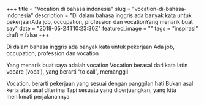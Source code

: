 +++
title = "Vocation di bahasa indonesia"
slug = "vocation-di-bahasa-indonesia"
description = "Di dalam bahasa inggris ada banyak kata untuk pekerjaanAda job, occupation, profession dan vocationYang menarik buat say"
date = "2018-05-24T10:23:30Z"
featured_image = ""
tags = "inspirasi"
draft = false
+++ 
 
Di dalam bahasa inggris ada banyak kata untuk pekerjaan
Ada job, occupation, profession dan vocation

Yang menarik buat saya adalah vocation
Vocation berasal dari kata latin vocare (vocal), yang berarti “to call”, memanggil

Vocation, berarti pekerjaan yang sesuai dengan panggilan hati
Bukan asal kerja atau asal diterima
Tapi sesuatu yang diperjuangkan, yang kita menikmati perjalanannya